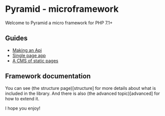 # Pyramid - microframework

Welcome to Pyramid a micro framework for PHP 7.1+

## Guides

 - [Making an Api](guides/api.md)
 - [Single page app](guides/single_page.md)
 - [A CMS of static pages](guides/static_pages.md)

## Framework documentation

You can see (the structure page)[structure] for more details about what is included in the library. And
there is also (the advanced topic)[advanced] for how to extend it.

I hope you enjoy!

